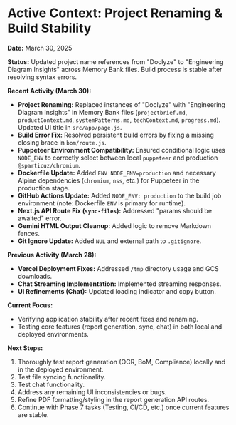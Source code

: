# Active Context: Project Renaming & Build Stability

**Date:** March 30, 2025

**Status:** Updated project name references from "Doclyze" to "Engineering Diagram Insights" across Memory Bank files. Build process is stable after resolving syntax errors.

**Recent Activity (March 30):**
- **Project Renaming:** Replaced instances of "Doclyze" with "Engineering Diagram Insights" in Memory Bank files (`projectbrief.md`, `productContext.md`, `systemPatterns.md`, `techContext.md`, `progress.md`). Updated UI title in `src/app/page.js`.
- **Build Error Fix:** Resolved persistent build errors by fixing a missing closing brace in `bom/route.js`.
- **Puppeteer Environment Compatibility:** Ensured conditional logic uses `NODE_ENV` to correctly select between local `puppeteer` and production `@sparticuz/chromium`.
- **Dockerfile Update:** Added `ENV NODE_ENV=production` and necessary Alpine dependencies (`chromium`, `nss`, etc.) for Puppeteer in the production stage.
- **GitHub Actions Update:** Added `NODE_ENV: production` to the build job environment (note: Dockerfile `ENV` is primary for runtime).
- **Next.js API Route Fix (`sync-files`):** Addressed "params should be awaited" error.
- **Gemini HTML Output Cleanup:** Added logic to remove Markdown fences.
- **Git Ignore Update:** Added `NUL` and external path to `.gitignore`.

**Previous Activity (March 28):**
- **Vercel Deployment Fixes:** Addressed `/tmp` directory usage and GCS downloads.
- **Chat Streaming Implementation:** Implemented streaming responses.
- **UI Refinements (Chat):** Updated loading indicator and copy button.

**Current Focus:**
- Verifying application stability after recent fixes and renaming.
- Testing core features (report generation, sync, chat) in both local and deployed environments.

**Next Steps:**
1.  Thoroughly test report generation (OCR, BoM, Compliance) locally and in the deployed environment.
2.  Test file syncing functionality.
3.  Test chat functionality.
4.  Address any remaining UI inconsistencies or bugs.
5.  Refine PDF formatting/styling in the report generation API routes.
6.  Continue with Phase 7 tasks (Testing, CI/CD, etc.) once current features are stable.
